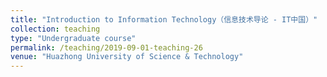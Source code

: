 ```yaml
---
title: "Introduction to Information Technology（信息技术导论 - IT中国）"
collection: teaching
type: "Undergraduate course"
permalink: /teaching/2019-09-01-teaching-26
venue: "Huazhong University of Science & Technology"
---
```

